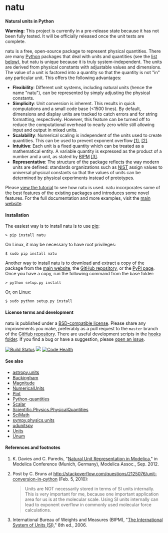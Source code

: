 natu
====

**Natural units in Python**

**Warning:** This project is currently in a pre-release state because it has not
been fully tested.  It will be officially released once the unit tests are
complete.

natu is a free, open-source package to represent physical quantities.  There are
many [Python] packages that deal with units and quantities (see the
[list below](#seealso)), but natu is unique because it is truly
system-independent.  The units are derived from physical constants with
adjustable values and dimensions.  The value of a unit is factored into a
quantity so that the quantity is not "in" any particular unit.  This offers the
following advantages:

- **Flexibility**: Different unit systems, including natural units (hence the
  name "natu"), can be represented by simply adjusting the physical constants.
- **Simplicity**: Unit conversion is inherent.  This results in quick
  computations and a small code base (<1500 lines).  By default, dimensions and
  display units are tracked to catch errors and for string formatting,
  respectively.  However, this feature can be turned off to reduce the
  computational overhead to nearly zero while still allowing input and output in
  mixed units.
- **Scalability**: Numerical scaling is independent of the units used to create
  quantities.  This can be used to prevent exponent overflow [[1]](#ref1),
  [[2]](#ref2).
- **Intuitive**: Each unit is a fixed quantity which can be treated as a
  mathematical entity.  A variable quantity is expressed as the product of a
  number and a unit, as stated by [BIPM][BIPM] [[3]](#ref3).
- **Representative**: The structure of the package reflects the way modern units
  are defined: standards organizations such as [NIST] assign values to universal
  physical constants so that the values of units can be determined by physical
  experiments instead of prototypes.

Please
[view the tutorial](http://nbviewer.ipython.org/github/kdavies4/natu/blob/master/examples/tutorial.ipynb)
to see how natu is used.  natu incorporates some of the best features of the
existing packages and introduces some novel features.  For the full
documentation and more examples, visit the [main website].

#### Installation

The easiest way is to install natu is to use [pip]:

    > pip install natu

On Linux, it may be necessary to have root privileges:

    $ sudo pip install natu

Another way to install natu is to download and extract a copy of the package
from the [main website], the [GitHub repository], or the [PyPI page].  Once you
have a copy, run the following command from the base folder:

    > python setup.py install

Or, on Linux:

    $ sudo python setup.py install

#### License terms and development

natu is published under a [BSD-compatible license](LICENSE.txt).  Please
share any improvements you make, preferably as a pull request to the ``master``
branch of the [GitHub repository].  There are useful development scripts in the
[hooks folder](hooks).  If you find a bug or have a suggestion, please
[open an issue](https://github.com/kdavies4/natu/issues/new).

[![Build Status](https://travis-ci.org/kdavies4/natu.svg?branch=travis)](https://travis-ci.org/kdavies4/natu)
![ ](doc/_static/hspace.png)
[![Code Health](https://landscape.io/github/kdavies4/natu/master/landscape.png)](https://landscape.io/github/kdavies4/natu)

<a name="seealso"></a>
#### See also

- [astropy.units](http://astropy.readthedocs.org/en/latest/units/)
- [Buckingham](http://code.google.com/p/buckingham/)
- [Magnitude](http://juanreyero.com/open/magnitude/)
- [NumericalUnits](https://pypi.python.org/pypi/numericalunits)
- [Pint](http://pint.readthedocs.org/)
- [Python-quantities](https://pypi.python.org/pypi/quantities)
- [Scalar](http://russp.us/scalar-guide.htm)
- [Scientific.Physics.PhysicalQuantities](http://dirac.cnrs-orleans.fr/ScientificPython/ScientificPythonManual/Scientific.Physics.PhysicalQuantities-module.html)
- [SciMath](http://scimath.readthedocs.org/en/latest/units/intro.html)
- [sympy.physics.units](http://docs.sympy.org/dev/modules/physics/units.html)
- [udunitspy](https://github.com/blazetopher/udunitspy)
- [Units](https://bitbucket.org/adonohue/units/)
- [Unum](https://bitbucket.org/kiv/unum/)


[Python]: http://www.python.org/
[Python Standard Library]: https://docs.python.org/3/library/
[GitHub repository]: https://github.com/kdavies4/natu
[NIST]: http://www.nist.gov/
[BIPM]: http://www.bipm.org/
[pip]: https://pypi.python.org/pypi/pip
[Python]: http://www.python.org/
[pip]: https://pypi.python.org/pypi/pip
[degree Celsius (degC)]: http://en.wikipedia.org/wiki/Celsius
[decibel (dB)]: http://en.wikipedia.org/wiki/Decibel
[coherent relations]: http://en.wikipedia.org/wiki/Coherence_(units_of_measurement)
[statcoulomb]: http://en.wikipedia.org/wiki/Statcoulomb
[math]: https://docs.python.org/3/library/math.html
[numpy]: http://numpy.scipy.org/
[main website]: http://kdavies4.github.io/natu
[PyPI page]: http://pypi.python.org/pypi/natu
[natu.groups]: http://kdavies4.github.io/natu/natu.groups.html

#### References and footnotes

1. <a name="ref1"></a>
   K. Davies and C. Paredis,
   "[Natural Unit Representation in Modelica](http://www.ep.liu.se/ecp_article/index.en.aspx?issue=076;article=082),"
   in Modelica Conference (Munich, Germany), Modelica Assoc., Sep. 2012.
2. <a name="ref2"></a>
   Post by C. Bruns at
   http://stackoverflow.com/questions/2125076/unit-conversion-in-python
   (Feb. 5, 2010):

      > Units are NOT necessarily stored in terms of SI units internally.  This
      > is very important for me, because one important application area for us
      > is at the molecular scale.  Using SI units internally can lead to
      > exponent overflow in commonly used molecular force calculations.
3. <a name="ref3"></a>
   International Bureau of Weights and Measures (BIPM),
   "[The International System of Units (SI)](http://www.bipm.org/utils/common/pdf/si_brochure_8_en.pdf),"
   8th ed., 2006.
